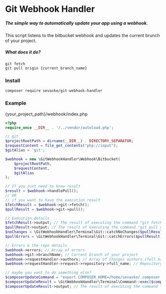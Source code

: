 # Git Webhook Handler
##### The simple way to automatically update your app using a webhook.
This script listens to the bitbucket webhook and updates the current brunch of your project. 

##### What does it do? 
```
git fetch
git pull origin {current_branch_name}
```

### Install
```
composer require sevaske/git-webhook-handler
```

### Example
{your_project_path}/webhook/index.php
```php
<?php
require_once __DIR__ . '/../vendor/autoload.php';

// git
$projectRootPath = dirname(__DIR__) . DIRECTORY_SEPARATOR;
$requestContent = file_get_contents("php://input");
$gitAlias = 'git';

$webhook = new \GitWebhookHandler\Webhook\Bitbucket(
    $projectRootPath,
    $requestContent,
    $gitAlias
);

// If you just need to know result
$result = $webhook->handlePull();
// OR
// if you want to have the execution result
$fetchResult = $webhook->git->fetch();
$pullResult = $webhook->git->pull();

// Execution details
$fetchResult->output; // The result of executing the command "git fetch"
$pullResult->output; // The result of executing the command "git pull origin {your_current_branch}"
$noChanges = \GitWebhookHandler\Terminal\Git::catchNoChanges($pullResult); // True if no changes
$pullErrors = \GitWebhookHandler\Terminal\Git::catchErrors($pullResult); // Array of errors

// Errors & the repo details
$webhook->errors; // Array of errors
$webhook->git->branchName; // Current branch of your project
$webhook->requestHandler->authors; // Array of changes authors (full name, email and nickname)
$webhook->requestHandler->request->repository->full_name; // Repository name

// maybe you want to do something else?
$composerUpdateCommand = "export COMPOSER_HOME=/home/sevaske/.composer && cd {$projectRootPath} && composer update";
$composerUpdateResult = \GitWebhookHandler\Terminal\Command::exec($composerUpdateCommand);
$composerUpdateResult->output; // The result of executing the command "composer update"
```
